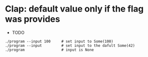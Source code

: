 # Clap: default value only if the flag was provides

* TODO

```
./program --input 100     # set input to Some(100)
./program --input         # set input to the dafult Some(42)
./program                 # input is None



